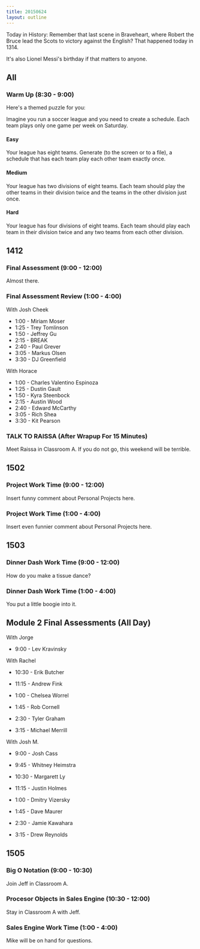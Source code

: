 ```yaml
---
title: 20150624
layout: outline
---
```


Today in History: Remember that last scene in Braveheart, where Robert the Bruce lead the Scots
to victory against the English? That happened today in 1314.

It's also Lionel Messi's birthday if that matters to anyone.

## All 

### Warm Up (8:30 - 9:00)

Here's a themed puzzle for you:

Imagine you run a soccer league and you need to create a schedule. Each team
plays only one game per week on Saturday.

#### Easy

Your league has eight teams. Generate (to the screen or to a file), a schedule that has each team play each other team exactly once.

#### Medium

Your league has two divisions of eight teams. Each team should play the other
teams in their division twice and the teams in the other division just once.

#### Hard

Your league has four divisions of eight teams. Each team should play each team
in their division twice and any two teams from each other division.

## 1412 

###  Final Assessment (9:00 - 12:00)

Almost there.

### Final Assessment Review (1:00 - 4:00)

With Josh Cheek

* 1:00 - Miriam Moser
* 1:25 - Trey Tomlinson 
* 1:50 - Jeffrey Gu
* 2:15 - BREAK
* 2:40 - Paul Grever
* 3:05 - Markus Olsen
* 3:30 - DJ Greenfield 


With Horace

* 1:00 - Charles Valentino Espinoza
* 1:25 - Dustin Gault
* 1:50 - Kyra Steenbock
* 2:15 - Austin Wood
* 2:40 - Edward McCarthy
* 3:05 - Rich Shea
* 3:30 - Kit Pearson

### TALK TO RAISSA (After Wrapup For 15 Minutes)

Meet Raissa in Classroom A.  If you do not go, this weekend will be terrible.


## 1502

### Project Work Time (9:00 - 12:00)

Insert funny comment about Personal Projects here.

### Project Work Time (1:00 - 4:00)

Insert even funnier comment about Personal Projects here.



## 1503

### Dinner Dash Work Time (9:00 - 12:00)

How do you make a tissue dance?

### Dinner Dash Work Time (1:00 - 4:00)

You put a little boogie into it.

## Module 2 Final Assessments (All Day)

With Jorge

* 9:00 - Lev Kravinsky

With Rachel

* 10:30 - Erik Butcher
* 11:15 - Andrew Fink

* 1:00 - Chelsea Worrel
* 1:45 - Rob Cornell
* 2:30 - Tyler Graham
* 3:15 - Michael Merrill

With Josh M.

* 9:00 - Josh Cass
* 9:45 - Whitney Heimstra
* 10:30 - Margarett Ly
* 11:15 - Justin Holmes

* 1:00 - Dmitry Vizersky
* 1:45 - Dave Maurer
* 2:30 - Jamie Kawahara
* 3:15 - Drew Reynolds

## 1505

### Big O Notation (9:00 - 10:30)

Join Jeff in Classroom A.

### Procesor Objects in Sales Engine (10:30 - 12:00)

Stay in Classroom A with Jeff.

### Sales Engine Work Time (1:00 - 4:00)

Mike will be on hand for questions.
